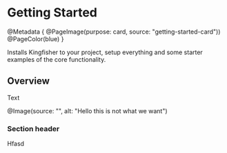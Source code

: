 # Getting Started

@Metadata {
    @PageImage(purpose: card, source: "getting-started-card"))
    @PageColor(blue)
}

Installs Kingfisher to your project, setup everything and some starter examples of the core functionality.

## Overview

<!--@START_MENU_TOKEN@-->Text<!--@END_MENU_TOKEN@-->

@Image(source: "", alt: "Hello this is not what we want")

### Section header

Hfasd
